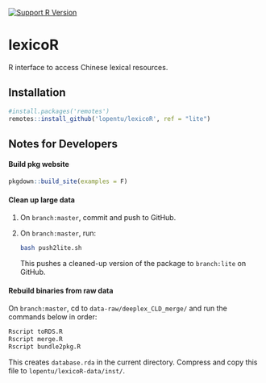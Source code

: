 [![Support R Version](https://img.shields.io/badge/R-≥%203.4.0-blue.svg)](https://cran.r-project.org/)

# lexicoR

R interface to access Chinese lexical resources.

## Installation

```r
#install.packages('remotes')
remotes::install_github('lopentu/lexicoR', ref = "lite")
```

## Notes for Developers

#### Build pkg website

```r
pkgdown::build_site(examples = F)
```

#### Clean up large data

1. On `branch:master`, commit and push to GitHub.
1. On `branch:master`, run: 
    
    ```sh
    bash push2lite.sh
    ```

    This pushes a cleaned-up version of the package to `branch:lite` on GitHub.


#### Rebuild binaries from raw data

On `branch:master`, cd to `data-raw/deeplex_CLD_merge/` and run the commands below in order:

```sh
Rscript toRDS.R
Rscript merge.R
Rscript bundle2pkg.R
```

This creates `database.rda` in the current directory. Compress and copy this file to `lopentu/lexicoR-data/inst/`.